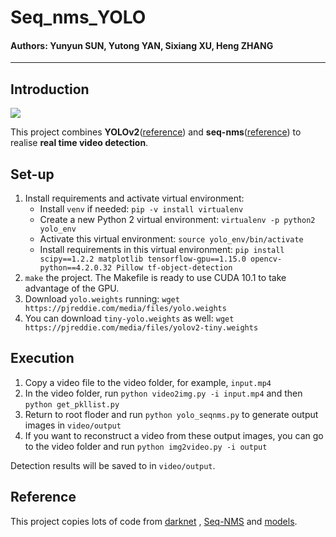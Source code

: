 # Seq_nms_YOLO

#### Authors: Yunyun SUN, Yutong YAN, Sixiang XU, Heng ZHANG

---

## Introduction

![](img/index.jpg) 

This project combines **YOLOv2**([reference](https://arxiv.org/abs/1506.02640)) and **seq-nms**([reference](https://arxiv.org/abs/1602.08465)) to realise **real time video detection**.

## Set-up
1. Install requirements and activate virtual environment:
    * Install `venv` if needed: `pip -v install virtualenv`
    * Create a new Python 2 virtual environment: `virtualenv -p python2 yolo_env`
    * Activate this virtual environment: `source yolo_env/bin/activate`
    * Install requirements in this virtual environment: `pip install scipy==1.2.2 matplotlib tensorflow-gpu==1.15.0 opencv-python==4.2.0.32 Pillow tf-object-detection`
2. `make` the project. The Makefile is ready to use CUDA 10.1 to take advantage of the GPU.
3. Download `yolo.weights` running: `wget https://pjreddie.com/media/files/yolo.weights` 
4. You can download `tiny-yolo.weights` as well: `wget https://pjreddie.com/media/files/yolov2-tiny.weights`

## Execution
1. Copy a video file to the video folder, for example, `input.mp4`
2. In the video folder, run `python video2img.py -i input.mp4` and then `python get_pkllist.py`
3. Return to root floder and run `python yolo_seqnms.py` to generate output images in `video/output`
4. If you want to reconstruct a video from these output images, you can go to the video folder and run `python img2video.py -i output`

Detection results will be saved to in `video/output`.

## Reference

This project copies lots of code from [darknet](https://github.com/pjreddie/darknet) , [Seq-NMS](https://github.com/lrghust/Seq-NMS) and  [models](https://github.com/tensorflow/models).
